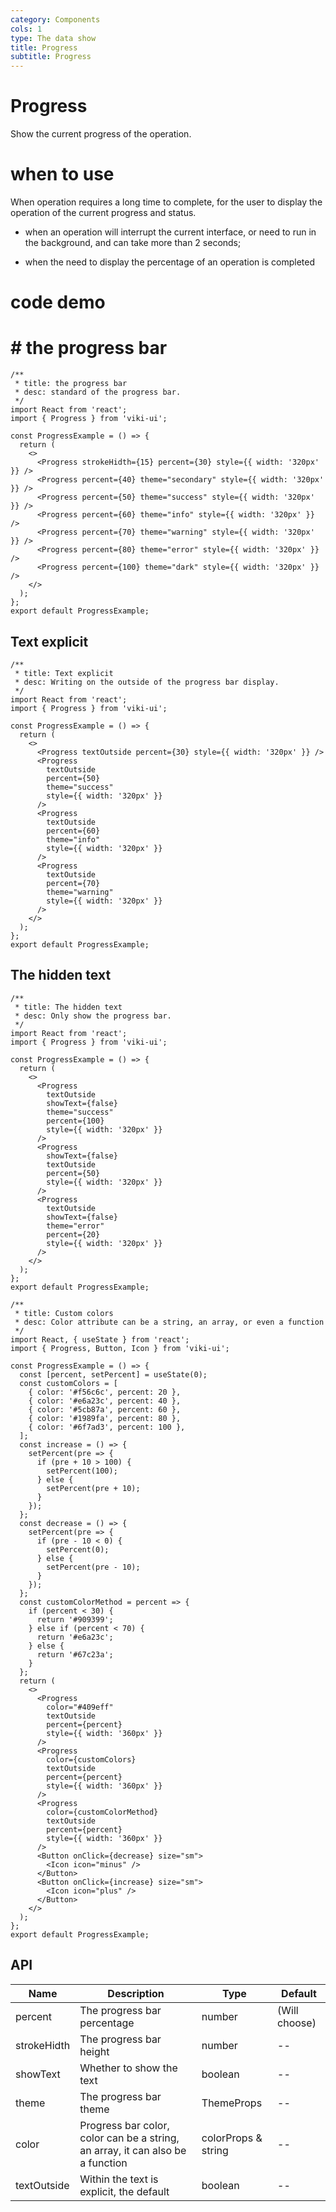 ```yaml
---
category: Components
cols: 1
type: The data show
title: Progress
subtitle: Progress
---
```


# Progress

Show the current progress of the operation.

# when to use

When operation requires a long time to complete, for the user to display the operation of the current progress and status.

- when an operation will interrupt the current interface, or need to run in the background, and can take more than 2 seconds;

- when the need to display the percentage of an operation is completed

# code demo

# # the progress bar

```tsx
/**
 * title: the progress bar
 * desc: standard of the progress bar.
 */
import React from 'react';
import { Progress } from 'viki-ui';

const ProgressExample = () => {
  return (
    <>
      <Progress strokeHidth={15} percent={30} style={{ width: '320px' }} />
      <Progress percent={40} theme="secondary" style={{ width: '320px' }} />
      <Progress percent={50} theme="success" style={{ width: '320px' }} />
      <Progress percent={60} theme="info" style={{ width: '320px' }} />
      <Progress percent={70} theme="warning" style={{ width: '320px' }} />
      <Progress percent={80} theme="error" style={{ width: '320px' }} />
      <Progress percent={100} theme="dark" style={{ width: '320px' }} />
    </>
  );
};
export default ProgressExample;
```

## Text explicit

```tsx
/**
 * title: Text explicit
 * desc: Writing on the outside of the progress bar display.
 */
import React from 'react';
import { Progress } from 'viki-ui';

const ProgressExample = () => {
  return (
    <>
      <Progress textOutside percent={30} style={{ width: '320px' }} />
      <Progress
        textOutside
        percent={50}
        theme="success"
        style={{ width: '320px' }}
      />
      <Progress
        textOutside
        percent={60}
        theme="info"
        style={{ width: '320px' }}
      />
      <Progress
        textOutside
        percent={70}
        theme="warning"
        style={{ width: '320px' }}
      />
    </>
  );
};
export default ProgressExample;
```

## The hidden text

```tsx
/**
 * title: The hidden text
 * desc: Only show the progress bar.
 */
import React from 'react';
import { Progress } from 'viki-ui';

const ProgressExample = () => {
  return (
    <>
      <Progress
        textOutside
        showText={false}
        theme="success"
        percent={100}
        style={{ width: '320px' }}
      />
      <Progress
        showText={false}
        textOutside
        percent={50}
        style={{ width: '320px' }}
      />
      <Progress
        textOutside
        showText={false}
        theme="error"
        percent={20}
        style={{ width: '320px' }}
      />
    </>
  );
};
export default ProgressExample;
```

```tsx
/**
 * title: Custom colors
 * desc: Color attribute can be a string, an array, or even a function
 */
import React, { useState } from 'react';
import { Progress, Button, Icon } from 'viki-ui';

const ProgressExample = () => {
  const [percent, setPercent] = useState(0);
  const customColors = [
    { color: '#f56c6c', percent: 20 },
    { color: '#e6a23c', percent: 40 },
    { color: '#5cb87a', percent: 60 },
    { color: '#1989fa', percent: 80 },
    { color: '#6f7ad3', percent: 100 },
  ];
  const increase = () => {
    setPercent(pre => {
      if (pre + 10 > 100) {
        setPercent(100);
      } else {
        setPercent(pre + 10);
      }
    });
  };
  const decrease = () => {
    setPercent(pre => {
      if (pre - 10 < 0) {
        setPercent(0);
      } else {
        setPercent(pre - 10);
      }
    });
  };
  const customColorMethod = percent => {
    if (percent < 30) {
      return '#909399';
    } else if (percent < 70) {
      return '#e6a23c';
    } else {
      return '#67c23a';
    }
  };
  return (
    <>
      <Progress
        color="#409eff"
        textOutside
        percent={percent}
        style={{ width: '360px' }}
      />
      <Progress
        color={customColors}
        textOutside
        percent={percent}
        style={{ width: '360px' }}
      />
      <Progress
        color={customColorMethod}
        textOutside
        percent={percent}
        style={{ width: '360px' }}
      />
      <Button onClick={decrease} size="sm">
        <Icon icon="minus" />
      </Button>
      <Button onClick={increase} size="sm">
        <Icon icon="plus" />
      </Button>
    </>
  );
};
export default ProgressExample;
```

## API

| Name        | Description                                                                    | Type                | Default       |
| ----------- | ------------------------------------------------------------------------------ | ------------------- | ------------- |
| percent     | The progress bar percentage                                                    | number              | (Will choose) |
| strokeHidth | The progress bar height                                                        | number              | --            |
| showText    | Whether to show the text                                                       | boolean             | --            |
| theme       | The progress bar theme                                                         | ThemeProps          | --            |
| color       | Progress bar color, color can be a string, an array, it can also be a function | colorProps & string | --            |
| textOutside | Within the text is explicit, the default                                       | boolean             | --            |
